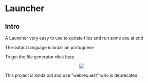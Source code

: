 # Launcher

## Intro

A Launcher very easy to use to update files and run some exe at end </p>
The output language is brazilian portuguese </p>
To get the file generator click <a href="github.com/cleitonpaes/UpdateGenerator">here</a>

<p align="center">
<img src="https://user-images.githubusercontent.com/106140045/187008546-d7c4fb9e-8364-430f-a1d9-83045b729dc6.png?raw=true"/>
</p>

This project is kinda old and use "webrequest" who is deprecated.
